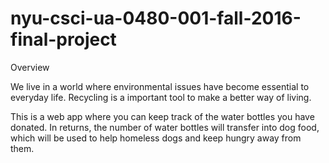 # nyu-csci-ua-0480-001-fall-2016-final-project



Overview

  We live in a world where environmental issues have become essential to everyday life. Recycling is a important tool to make a better way of living. 
  
  This is a web app where you can keep track of the water bottles you have donated. In returns, the number of water bottles will transfer into dog food, which will be used to help homeless dogs and keep hungry away from them. 
  

